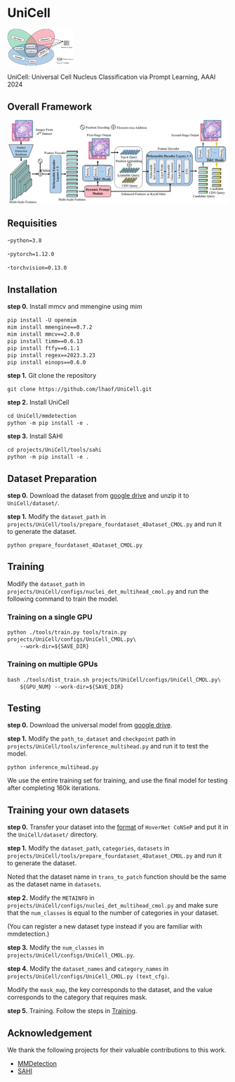 # UniCell
<img src=./resources/intro.jpg width=30%/>

UniCell: Universal Cell Nucleus Classification via Prompt Learning, AAAI 2024

## Overall Framework
![](./resources/overall_framework.jpg)

## Requisities
-`python=3.8`

-`pytorch=1.12.0`

-`torchvision=0.13.0`

## Installation
**step 0.** Install mmcv and mmengine using mim
```
pip install -U openmim
mim install mmengine==0.7.2
mim install mmcv==2.0.0
pip install timm==0.6.13
pip install ftfy==6.1.1
pip install regex==2023.3.23
pip install einops==0.6.0
```
**step 1.** Git clone the repository
```
git clone https://github.com/lhaof/UniCell.git
```
**step 2.** Install UniCell
```
cd UniCell/mmdetection
python -m pip install -e .
```
**step 3.** Install SAHI
```
cd projects/UniCell/tools/sahi
python -m pip install -e .
```

## Dataset Preparation
**step 0.** Download the dataset from [google drive](https://drive.google.com/file/d/1VFQnAvVM918pS3co7J_hbGcGsOvJVuo1/view?usp=sharing) and unzip it to `UniCell/dataset/`.

**step 1.** Modify the `dataset_path` in `projects/UniCell/tools/prepare_fourdataset_4Dataset_CMOL.py` and run it to generate the dataset.
```
python prepare_fourdataset_4Dataset_CMOL.py
```

## Training
Modify the `dataset_path` in `projects/UniCell/configs/nuclei_det_multihead_cmol.py` and run the following command to train the model.
### Training on a single GPU
```shell
python ./tools/train.py tools/train.py projects/UniCell/configs/UniCell_CMOL.py\
	--work-dir=${SAVE_DIR}
```
### Training on multiple GPUs
```shell
bash ./tools/dist_train.sh projects/UniCell/configs/UniCell_CMOL.py\
    ${GPU_NUM} --work-dir=${SAVE_DIR}
```

## Testing
**step 0.** Download the universal model from [google drive](https://drive.google.com/file/d/1dLZj-R9cXhiRjvU2oKPsAM8qZN9079uZ/view?usp=sharing).

**step 1.** Modify the `path_to_dataset` and `checkpoint` path in `projects/UniCell/tools/inference_multihead.py` and run it to test the model.
```
python inference_multihead.py
```

We use the entire training set for training, and use the final model for testing after completing 160k iterations.


## Training your own datasets

**step 0.** Transfer your dataset into the [format](./resources/README.txt) of `HoverNet CoNSeP` and put it in the `UniCell/dataset/` directory.

**step 1.** Modify the `dataset_path`, `categories`, `datasets` in `projects/UniCell/tools/prepare_fourdataset_4Dataset_CMOL.py` and run it to generate the dataset.

Noted that the dataset name in `trans_to_patch` function should be the same as the dataset name in `datasets`. 

**step 2.** Modify the `METAINFO` in `projects/UniCell/configs/nuclei_det_multihead_cmol.py` and make sure that the `num_classes` is equal to the number of categories in your dataset.

(You can register a new dataset type instead if you are familiar with mmdetection.)

**step 3.** Modify the `num_classes` in `projects/UniCell/configs/UniCell_CMOL.py`.

**step 4.** Modify the `dataset_names` and `category_names` in `projects/UniCell/configs/UniCell_CMOL.py (text_cfg)`.

Modify the `mask_map`, the key corresponds to the dataset, and the value corresponds to the category that requires mask. 

**step 5.** Training. Follow the steps in [Training](#Training).


## Acknowledgement
We thank the following projects for their valuable contributions to this work.
- [MMDetection](https://github.com/open-mmlab/mmdetection)
- [SAHI](https://github.com/obss/sahi)